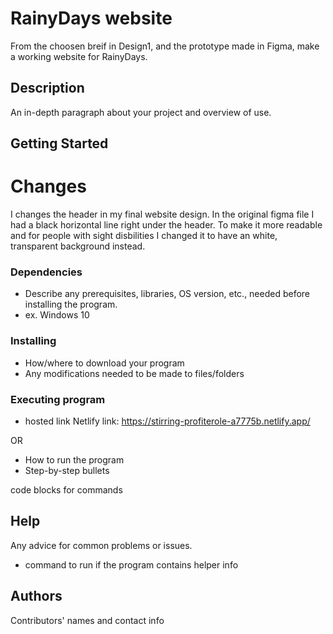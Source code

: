 # RainyDays website

From the choosen breif in Design1, and the prototype made in Figma, make a working website for RainyDays.

## Description

An in-depth paragraph about your project and overview of use.

## Getting Started

# Changes

I changes the header in my final website design. In the original figma file I had a black horizontal line right under the header. To make it more readable and for people with sight disbilities I changed it to have an white, transparent background instead.

### Dependencies

- Describe any prerequisites, libraries, OS version, etc., needed before installing the program.
- ex. Windows 10

### Installing

- How/where to download your program
- Any modifications needed to be made to files/folders

### Executing program

- hosted link
  Netlify link: https://stirring-profiterole-a7775b.netlify.app/

OR

- How to run the program
- Step-by-step bullets

code blocks for commands

## Help

Any advice for common problems or issues.

- command to run if the program contains helper info

## Authors

Contributors' names and contact info
